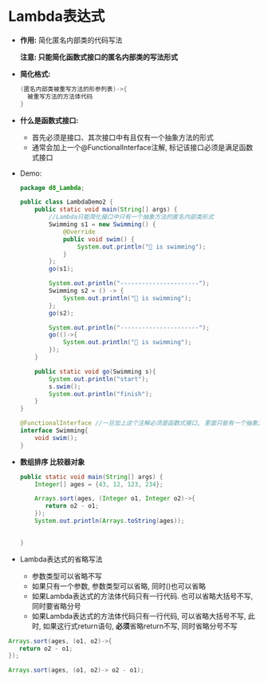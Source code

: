 # Lambda表达式

- **作用:** 简化匿名内部类的代码写法

  **注意: 只能简化函数式接口的匿名内部类的写法形式**

- **简化格式:**

  ```java
  (匿名内部类被重写方法的形参列表)->{
  	被重写方法的方法体代码
  }
  ```

  

- **什么是函数式接口:**
  - 首先必须是接口、其次接口中有且仅有一个抽象方法的形式
  - 通常会加上一个@FunctionalInterface注解, 标记该接口必须是满足函数式接口

- Demo:

  ```java
  package d8_Lambda;
  
  public class LambdaDemo2 {
      public static void main(String[] args) {
          //Lambda只能简化接口中只有一个抽象方法的匿名内部类形式
          Swimming s1 = new Swimming() {
              @Override
              public void swim() {
                  System.out.println("🐢 is swimming");
              }
          };
          go(s1);
  
          System.out.println("----------------------");
          Swimming s2 = () -> {
              System.out.println("🐅 is swimming");
          };
          go(s2);
  
          System.out.println("----------------------");
          go(()->{
              System.out.println("🐥 is swimming");
          });
      }
  
      public static void go(Swimming s){
          System.out.println("start");
          s.swim();
          System.out.println("finish");
      }
  }
  
  @FunctionalInterface //一旦加上这个注解必须是函数式接口, 里面只能有一个抽象方法
  interface Swimming{
      void swim();
  }
  ```

- **数组排序 比较器对象**

  ```java
  public static void main(String[] args) {
      Integer[] ages = {43, 12, 123, 234};
  
      Arrays.sort(ages, (Integer o1, Integer o2)->{
         return o2 - o1;
      });
      System.out.println(Arrays.toString(ages));
  
      
  }
  ```



- Lambda表达式的省略写法
  - 参数类型可以省略不写
  - 如果只有一个参数, 参数类型可以省略, 同时()也可以省略
  - 如果Lambda表达式的方法体代码只有一行代码. 也可以省略大括号不写, 同时要省略分号
  - 如果Lambda表达式的方法体代码只有一行代码, 可以省略大括号不写, 此时, 如果这行式return语句, **必须**省略return不写, 同时省略分号不写

```java
Arrays.sort(ages, (o1, o2)->{
   return o2 - o1;
});
```

```java
Arrays.sort(ages, (o1, o2)-> o2 - o1);
```

